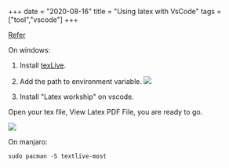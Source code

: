 +++ 
date = "2020-08-16"
title = "Using latex with VsCode"
tags = ["tool","vscode"]
+++

[Refer](https://medium.com/@guillaumeblanchet/using-latex-in-visual-studio-code-on-windows-121032043dad)

On windows:
1. Install [texLive](https://www.tug.org/texlive/acquire-netinstall.html).
2. Add the path to environment variable.
![](https://i.imgur.com/mZL9jlZ.png)

3. Install "Latex workship" on vscode.

Open your tex file, View Latex PDF File, you are ready to go.

![](https://i.imgur.com/jKA7KxD.png)

On manjaro:
```
sudo pacman -S textlive-most
```